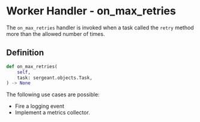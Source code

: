 # Worker Handler - on_max_retries

The `on_max_retries` handler is invoked when a task called the `retry` method more than the allowed number of times.

## Definition

```python
def on_max_retries(
    self,
    task: sergeant.objects.Task,
) -> None
```

The following use cases are possible:

- Fire a logging event
- Implement a metrics collector.
